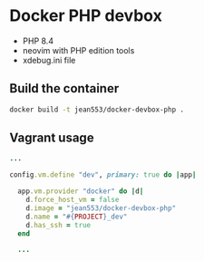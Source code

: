 # Docker PHP devbox

 * PHP 8.4
 * neovim with PHP edition tools
 * xdebug.ini file

## Build the container

```sh
docker build -t jean553/docker-devbox-php .
```

## Vagrant usage

```ruby
...

config.vm.define "dev", primary: true do |app|

  app.vm.provider "docker" do |d|
    d.force_host_vm = false
    d.image = "jean553/docker-devbox-php"
    d.name = "#{PROJECT}_dev"
    d.has_ssh = true
  end

  ...
```
